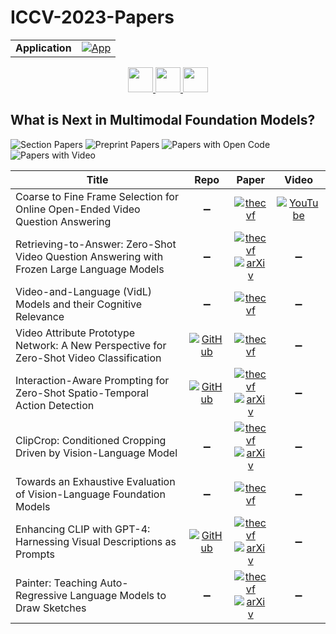 # ICCV-2023-Papers

<table>
    <tr>
        <td><strong>Application</strong></td>
        <td>
            <a href="https://huggingface.co/spaces/DmitryRyumin/NewEraAI-Papers" style="float:left;">
                <img src="https://img.shields.io/badge/🤗-NewEraAI--Papers-FFD21F.svg" alt="App" />
            </a>
        </td>
    </tr>
</table>

<div align="center">
    <a href="https://github.com/DmitryRyumin/ICCV-2023-Papers/blob/main/sections/2023/workshops/visual-inductive-priors-for-data-efficient-dl-w.md">
        <img src="https://cdn.jsdelivr.net/gh/DmitryRyumin/NewEraAI-Papers@main/images/left.svg" width="40" alt="" />
    </a>
    <a href="https://github.com/DmitryRyumin/ICCV-2023-Papers/">
        <img src="https://cdn.jsdelivr.net/gh/DmitryRyumin/NewEraAI-Papers@main/images/home.svg" width="40" alt="" />
    </a>
    <a href="https://github.com/DmitryRyumin/ICCV-2023-Papers/blob/main/sections/2023/workshops/w-and-challenge-on-deepfake-analysis-and-detection.md">
        <img src="https://cdn.jsdelivr.net/gh/DmitryRyumin/NewEraAI-Papers@main/images/right.svg" width="40" alt="" />
    </a>
</div>

## What is Next in Multimodal Foundation Models?

![Section Papers](https://img.shields.io/badge/Section%20Papers-9-42BA16) ![Preprint Papers](https://img.shields.io/badge/Preprint%20Papers-5-b31b1b) ![Papers with Open Code](https://img.shields.io/badge/Papers%20with%20Open%20Code-3-1D7FBF) ![Papers with Video](https://img.shields.io/badge/Papers%20with%20Video-1-FF0000)

| **Title** | **Repo** | **Paper** | **Video** |
|-----------|:--------:|:---------:|:---------:|
| Coarse to Fine Frame Selection for Online Open-Ended Video Question Answering | :heavy_minus_sign: | [![thecvf](https://img.shields.io/badge/pdf-thecvf-7395C5.svg)](https://openaccess.thecvf.com/content/ICCV2023W/MMFM/papers/Nuthalapati_Coarse_to_Fine_Frame_Selection_for_Online_Open-Ended_Video_Question_ICCVW_2023_paper.pdf) | [![YouTube](https://img.shields.io/badge/YouTube-%23FF0000.svg?style=for-the-badge&logo=YouTube&logoColor=white)](https://www.youtube.com/watch?v=Qw81xaGh-O0) |
| Retrieving-to-Answer: Zero-Shot Video Question Answering with Frozen Large Language Models | :heavy_minus_sign: | [![thecvf](https://img.shields.io/badge/pdf-thecvf-7395C5.svg)](https://openaccess.thecvf.com/content/ICCV2023W/MMFM/papers/Pan_Retrieving-to-Answer_Zero-Shot_Video_Question_Answering_with_Frozen_Large_Language_Models_ICCVW_2023_paper.pdf) <br /> [![arXiv](https://img.shields.io/badge/arXiv-2306.11732-b31b1b.svg)](https://arxiv.org/abs/2306.11732) | :heavy_minus_sign: |
| Video-and-Language (VidL) Models and their Cognitive Relevance | :heavy_minus_sign: | [![thecvf](https://img.shields.io/badge/pdf-thecvf-7395C5.svg)](https://openaccess.thecvf.com/content/ICCV2023W/MMFM/papers/Zonneveld_Video-and-Language_VidL_models_and_their_cognitive_relevance_ICCVW_2023_paper.pdf) | :heavy_minus_sign: |
| Video Attribute Prototype Network: A New Perspective for Zero-Shot Video Classification | [![GitHub](https://img.shields.io/github/stars/bobo199830/VAPNet?style=flat)](https://github.com/bobo199830/VAPNet) | [![thecvf](https://img.shields.io/badge/pdf-thecvf-7395C5.svg)](https://openaccess.thecvf.com/content/ICCV2023W/MMFM/papers/Wang_Video_Attribute_Prototype_Network_A_New_Perspective_for_Zero-Shot_Video_ICCVW_2023_paper.pdf) | :heavy_minus_sign: |
| Interaction-Aware Prompting for Zero-Shot Spatio-Temporal Action Detection | [![GitHub](https://img.shields.io/github/stars/webber2933/iCLIP?style=flat)](https://github.com/webber2933/iCLIP) | [![thecvf](https://img.shields.io/badge/pdf-thecvf-7395C5.svg)](https://openaccess.thecvf.com/content/ICCV2023W/MMFM/papers/Huang_Interaction-Aware_Prompting_for_Zero-Shot_Spatio-Temporal_Action_Detection_ICCVW_2023_paper.pdf) <br /> [![arXiv](https://img.shields.io/badge/arXiv-2304.04688-b31b1b.svg)](https://arxiv.org/abs/2304.04688) | :heavy_minus_sign: |
| ClipCrop: Conditioned Cropping Driven by Vision-Language Model | :heavy_minus_sign: | [![thecvf](https://img.shields.io/badge/pdf-thecvf-7395C5.svg)](https://openaccess.thecvf.com/content/ICCV2023W/MMFM/papers/Zhong_ClipCrop_Conditioned_Cropping_Driven_by_Vision-Language_Model_ICCVW_2023_paper.pdf) <br /> [![arXiv](https://img.shields.io/badge/arXiv-2211.11492-b31b1b.svg)](https://arxiv.org/abs/2211.11492) | :heavy_minus_sign: |
| Towards an Exhaustive Evaluation of Vision-Language Foundation Models | :heavy_minus_sign: | [![thecvf](https://img.shields.io/badge/pdf-thecvf-7395C5.svg)](https://openaccess.thecvf.com/content/ICCV2023W/MMFM/papers/Salin_Towards_an_Exhaustive_Evaluation_of_Vision-Language_Foundation_Models_ICCVW_2023_paper.pdf) | :heavy_minus_sign: |
| Enhancing CLIP with GPT-4: Harnessing Visual Descriptions as Prompts | [![GitHub](https://img.shields.io/github/stars/mayug/VDT-Adapter?style=flat)](https://github.com/mayug/VDT-Adapter) | [![thecvf](https://img.shields.io/badge/pdf-thecvf-7395C5.svg)](https://openaccess.thecvf.com/content/ICCV2023W/MMFM/papers/Maniparambil_Enhancing_CLIP_with_GPT-4_Harnessing_Visual_Descriptions_as_Prompts_ICCVW_2023_paper.pdf) <br /> [![arXiv](https://img.shields.io/badge/arXiv-2307.11661-b31b1b.svg)](https://arxiv.org/abs/2307.11661) | :heavy_minus_sign: |
| Painter: Teaching Auto-Regressive Language Models to Draw Sketches | :heavy_minus_sign: | [![thecvf](https://img.shields.io/badge/pdf-thecvf-7395C5.svg)](https://openaccess.thecvf.com/content/ICCV2023W/MMFM/papers/Pourreza_Painter_Teaching_Auto-Regressive_Language_Models_to_Draw_Sketches_ICCVW_2023_paper.pdf) <br /> [![arXiv](https://img.shields.io/badge/arXiv-2308.08520-b31b1b.svg)](https://arxiv.org/abs/2308.08520) | :heavy_minus_sign: |
